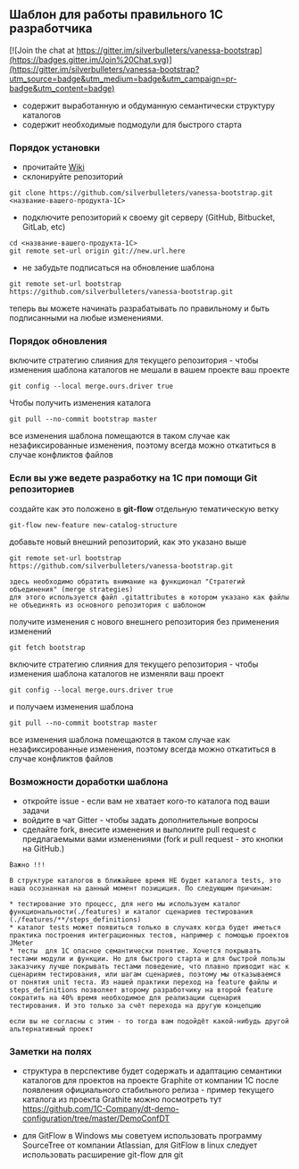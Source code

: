 ﻿## Шаблон для работы правильного 1С разработчика

[![Join the chat at https://gitter.im/silverbulleters/vanessa-bootstrap](https://badges.gitter.im/Join%20Chat.svg)](https://gitter.im/silverbulleters/vanessa-bootstrap?utm_source=badge&utm_medium=badge&utm_campaign=pr-badge&utm_content=badge)

* содержит выработанную и обдуманную семантически структуру каталогов
* содержит необходимые подмодули для быстрого старта

### Порядок установки

* прочитайте [Wiki](https://github.com/silverbulleters/vanessa-bootstrap/wiki/%D0%A0%D0%B5%D0%BA%D0%BE%D0%BC%D0%B5%D0%BD%D0%B4%D0%B0%D1%86%D0%B8%D0%B8-%D0%BF%D1%80%D0%B0%D0%B2%D0%B8%D0%BB%D1%8C%D0%BD%D1%8B%D0%BC-%D1%80%D0%B0%D0%B7%D1%80%D0%B0%D0%B1%D0%BE%D1%82%D1%87%D0%B8%D0%BA%D0%B0%D0%BC-1%D0%A1)
* склонируйте репозиторий

```Shell
git clone https://github.com/silverbulleters/vanessa-bootstrap.git <название-вашего-продукта-1С>
```
* подключите репозиторий к своему git серверу (GitHub, Bitbucket, GitLab, etc)

```Shell
cd <название-вашего-продукта-1С>
git remote set-url origin git://new.url.here
```

* не забудьте подписаться на обновление шаблона

```Shell
git remote set-url bootstrap https://github.com/silverbulleters/vanessa-bootstrap.git
```

теперь вы можете начинать разрабатывать по правильному и быть подписанными на любые изменениями.

### Порядок обновления

включите стратегию слияния для текущего репозитория - чтобы изменения шаблона каталогов не мешали в вашем проекте ваш проекте

```Shell
git config --local merge.ours.driver true
```

Чтобы получить изменения каталога 

```Shell
git pull --no-commit bootstrap master
```

все изменения шаблона помещаются в таком случае как незафиксированные изменения, поэтому всегда можно откатиться в случае конфликтов файлов

### Если вы уже ведете разработку на 1С при помощи Git репозиториев

создайте как это положено в **git-flow** отдельную тематическую ветку

```Shell
git-flow new-feature new-catalog-structure
```

добавьте новый внешний репозиторий, как это указано выше

```Shell
git remote set-url bootstrap https://github.com/silverbulleters/vanessa-bootstrap.git
```

~~~
здесь необходимо обратить внимание на функционал "Стратегий объединения" (merge strategies)
для этого используется файл .gitattributes в котором указано как файлы не объединять из основного репозитория с шаблоном
~~~

получите изменения с нового внешнего репозитория без применения изменений

```Shell
git fetch bootstrap
```

включите стратегию слияния для текущего репозитория - чтобы изменения шаблона каталогов не изменяли ваш проект

```Shell
git config --local merge.ours.driver true
```
и получаем изменения шаблона 

```Shell
git pull --no-commit bootstrap master
```
все изменения шаблона помещаются в таком случае как незафиксированные изменения, поэтому всегда можно откатиться в случае конфликтов файлов

### Возможности доработки шаблона

* откройте issue - если вам не хватает кого-то каталога под ваши задачи
* войдите в чат Gitter - чтобы задать дополнительные вопросы 
* сделайте fork, внесите изменения и выполните pull request с предлагаемыми вами изменениями (fork и pull request - это кнопки на GitHub.)

~~~
Важно !!!

В структуре каталогов в ближайшее время НЕ будет каталога tests, это наша осознанная на данный момент позициция. По следующим причинам:

* тестирование это процесс, для него мы используем каталог функциональности(./features) и каталог сценариев тестирования (./features/**/steps_definitions)
* каталог tests может появиться только в случаях когда будет иметься практика построения интеграционных тестов, например с помощью проектов JMeter
* тесты  для 1С опасное семантически понятие. Хочется покрывать тестами модули и функции. Но для быстрого старта и для быстрой пользы заказчику лучше покрывать тестами поведение, что плавно приводит нас к сценариям тестирования, или шагам сценариев, поэтому мы отказываемся от понятия unit теста. Из нашей практики переход на feature файлы и steps_definitions позволяет второму разработчику на второй feature сократить на 40% время необходимое для реализации сценария тестирования. И это только за счёт перехода на другую концепцию﻿

если вы не согласны с этим - то тогда вам подойдёт какой-нибудь другой альтернативный проект
~~~


### Заметки на полях

* структура в перспективе будет содержать и адаптацию семантики каталогов для проектов на проекте Graphite от компании 1С после появления официального стабильного релиза - пример текущего каталога из проекта Grathite можно посмотреть тут https://github.com/1C-Company/dt-demo-configuration/tree/master/DemoConfDT

* для GitFlow в Windows мы советуем использовать программу SourceTree от компании Atlassian, для GitFlow в linux следует использовать расширение git-flow для git
